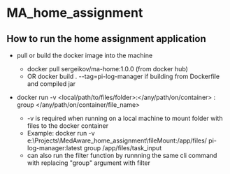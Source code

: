 # MA_home_assignment

## How to run the home assignment application

-   pull or build the docker image into the machine
    -   docker pull sergeikov/ma-home:1.0.0 (from docker hub)
    -   OR docker build . --tag=pi-log-manager if building from Dockerfile and compiled jar

-   docker run -v <local/path/to/files/folder>:</any/path/on/container> <image-name>:<image-tag> group </any/path/on/container/file_name>
    -   -v is required when running on a local machine to mount folder with files to the docker container
    -   Example: docker run -v e:\Projects\MedAware_home_assignment\fileMount:/app/files/ pi-log-manager:latest group /app/files/task_input
    -   can also run the filter function by runnning the same cli command with replacing "group" argument with filter
